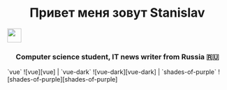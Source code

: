 <h1 align="center">Привет меня зовут Stanislav </h1>
<img src="https://github.com/blackcater/blackcater/raw/main/images/Hi.gif" height="32"/></h1>
<h3 align="center">Computer science student, IT news writer from Russia 🇷🇺</h3>`vue` ![vue][vue] | `vue-dark` ![vue-dark][vue-dark] | `shades-of-purple` ![shades-of-purple][shades-of-purple] 
